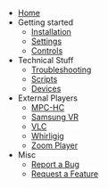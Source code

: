* [Home](Home)
* Getting started
  * [Installation](Installation)
  * [Settings](Settings)
  * [Controls](Controls)
* Technical Stuff
  * [Troubleshooting](Troubleshooting)
  * [Scripts](Scripts)
  * [Devices](Devices)
* External Players
  * [MPC-HC](MPC-HC)
  * [Samsung VR](Samsung-vr)
  * [VLC](VLC)
  * [Whirligig](Whirligig)
  * [Zoom Player](Zoom-Player)
* Misc
  * [Report a Bug](Creating-Issues-to-report-bugs-or-request-features)
  * [Request a Feature](Creating-Issues-to-report-bugs-or-request-features)
